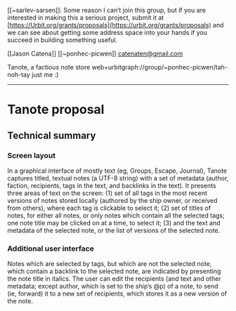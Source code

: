 [[~sarlev-sarsen]]: Some reason I can’t join this group, but if you are interested in making this a serious project, submit it at [https://Urbit.org/grants/proposals](https://urbit.org/grants/proposals) and we can see about getting some address space into your hands if you succeed in building something useful.

[[Jason Catena]]
[[~ponhec-picwen]]
[catenaten@gmail.com](mailto:catenaten@gmail.com)

Tanote, a factious note store
web+urbitgraph://group/~ponhec-picwen/tah-noh-tay
just me :)

---

# Tanote proposal

## Technical summary

### Screen layout

In a graphical interface of mostly text (eg, Groups, Escape, Journal), Tanote captures titled, textual notes (a UTF-8 string) with a set of metadata (author, faction, recipients, tags in the text, and backlinks in the text).  It presents three areas of text on the screen: (1) set of all tags in the most recent versions of notes stored locally (authored by the ship owner, or received from others), where each tag is clickable to select it; (2) set of titles of notes, for either all notes, or only notes which contain all the selected tags; one note title may be clicked on at a time, to select it; (3) and the text and metadata of the selected note, or the list of versions of the selected note.

### Additional user interface

Notes which are selected by tags, but which are not the selected note, which contain a backlink to the selected note, are indicated by presenting the note title in italics.  The user can edit the recipients (and text and other metadata; except author, which is set to the ship’s @p) of a note, to send (ie, forward) it to a new set of recipients, which stores it as a new version of the note.

### Storage

All notes with the same title are considered versions of the same note.  A note is stored as a title, and then a list of its versions.  Each note becomes a new immutable version once it has been stored locally (via an add UI element), or once it has been sent to its recipients (which also stores it locally as a new version).  A received note is automatically added to the store, its tags (including metadata), are added to set of tags shown in the tags section (always all known tags in the latest versions of notes), and the title (if new) is added to the set of notes shown in the titles section (if it should be shown by the selected tags).  To make a note disappear again from the index of tags (and also from the set of shown notes, unless we are displaying all notes), the recipient may add a new version with no text.

### Interoperability

I’d like to store these notes in a way that other applications can get to them, which might be %graph-store (I don’t know enough about this yet).  This may mean that the application is architected as a layer that is called by the (minimal) GUI to talk to primitives that actually work with the data, so other programs may use these primitives.  (It’s early days in my understanding of Urbit app architecture.)

### Economy

We could possibly monetize notes, either automatically by gating the sending of the note on a blockchain transaction or the presence of a subscriber gora, or manually by the author not sending the note until the transaction is performed elsewhere.  This was not one of my primary goals in writing this, but it could help people create an economy within Urbit around the text of notes.  (It’s up to the authors to make them worth paying for.;)  There’s a tension between allowing other apps access to notes, and monetizing them, in that the other apps accessing paid notes should not themselves send the note elsewhere, to get around the payment mechanism.

## Project summary

### Qualifications

I recently had a brainstorm that defined this project, and have been inspired to make something that strikes me as Martian.  I'm doing this on my own, but I have a Computer Engineering degree and 40 years experience writing software (taught myself BASIC on a TI-99/4A and Logo on a Commodore 64), so I should be able to figure it out.

### Progress

I just started Hoon school (I'm up to recursion), and then comes Gall school and working through the journal example, which should provide a sort of basis for thes project’s code.  My work on it so far, which is mostly just notes and a static page:  [catena/tanote](https://github.com/catenate/tanote).

I started writing literate programs in markdown, to define library functions to extract tags from strings ([tanote.md](https://github.com/catenate/tanote/blob/main/tanote/lib/tanote.md)), and to test these library functions ([testlib.md](https://github.com/catenate/tanote/blob/main/tanote/gen/testlib.md)).  These literate programs describe the hoon cores line-by-line, and the code in the hoon files is actually extracted from the literate programs before it’s copied and committed to the desk, and also committed to the repo.  The gates currently create lists of tags, so the next step is to create sets instead.

### Funding

I’ll let the Foundation decide how much this project is worth.  I hope at least one star, which I would use to get more people into Urbit.

---

Good proposals all include the following:

-   A **detailed and clear description of the proposal**. If you're proposing something technical, user stories are a good idea.
-   An overview of **why you are the right person for the job**. A description of your background, familiarity with the project, and professional/education experience are all good starts.
-   Your estimate for **date of completion**.
-   The **amount of funding** you'd like for the project, denominated in stars.
-   What **specific deliverables** will look like.

It's recommended to break your project into _milestones_, each of which must have its own completion dates, funding amounts and deliverables. In general, proposals should target a first deliverable within two months of the start of the project. Proposals should have a maximum of five milestones as scoping a project beyond that is impractical, and each milestone should constitute significant enough work to warrant the reward of a full star.